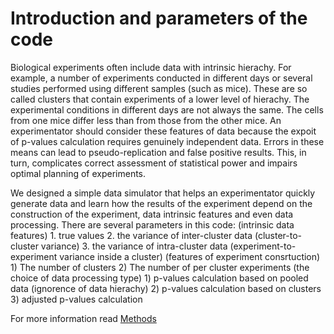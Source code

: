 # Introduction and parameters of the code
Biological experiments often include data with intrinsic hierachy. For example, a number of experiments conducted in different days or several studies performed using different samples (such as mice). These are so called clusters that contain experiments of a lower level of hierachy. The experimental conditions in different days are not always the same. The cells from one mice differ less than from those from the other mice. An experimentator should consider these features of data because the expoit of p-values calculation requires genuinely independent data. Errors in these means can lead to pseudo-replication and false positive results. This, in turn, complicates correct assessment of statistical power and impairs optimal planning of experiments. 

We designed a simple data simulator that helps an experimentator quickly generate data and learn how the results of the experiment depend on the construction of the experiment, data intrinsic features and even data processing. There are several parameters in this code:
		(intrinsic data features) 1. true values
					   2. the variance of inter-cluster data (cluster-to-cluster variance)
					   3. the variance of intra-cluster data (experiment-to-experiment variance inside a cluster)
		(features of experiment consrtuction) 1) The number of clusters 
					2) The number of per cluster experiments 
		(the choice of data processing type) 1) p-values calculation based on pooled data (ignorence of data hierachy)
					2) p-values calculation based on clusters 
					3) adjusted p-values calculation 
		
For more information read [Methods](https://github.com/juliaLopanskaia/biostastics_article/blob/master/docs/methods.md)
